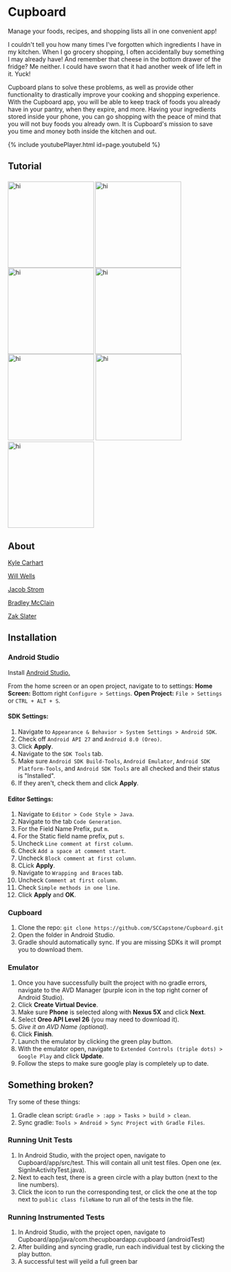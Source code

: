 # Cupboard

Manage your foods, recipes, and shopping lists all in one convenient app!

I couldn't tell you how many times I've forgotten which ingredients I have in my kitchen. When I go grocery shopping, I often accidentally buy something I may already have! And remember that cheese in the bottom drawer of the fridge? Me neither. I could have sworn that it had another week of life left in it. Yuck!

Cupboard plans to solve these problems, as well as provide other functionality to drastically improve your cooking and shopping experience. With the Cupboard app, you will be able to keep track of foods you already have in your pantry, when they expire, and more. Having your ingredients stored inside your phone, you can go shopping with the peace of mind that you will not buy foods you already own. It is Cupboard's mission to save you time and money both inside the kitchen and out.

{% include youtubePlayer.html id=page.youtubeId %}

## Tutorial

### 
<img src="https://i.imgur.com/Aro8eCg.png" alt="hi" img align="left" width="200" />

<img src="https://i.imgur.com/eVrGHoD.png" alt="hi" img align="center" width="200" />

<img src="https://i.imgur.com/imGhgkh.png" alt="hi" img align="left" width="200" />

<img src="https://i.imgur.com/GmxLyua.png" alt="hi" img align="center" width="200" />

<img src="https://i.imgur.com/g0g2kTd.png" alt="hi" width="200" />

<img src="https://i.imgur.com/bxQ1jmW.png" alt="hi" width="200" />

<img src="https://i.imgur.com/Jexeyyy.png" alt="hi" width="200" />


## About
[Kyle Carhart](https://github.com/KMCGamer)

[Will Wells](https://github.com/WillWells)

[Jacob Strom](https://github.com/jmstrom)

[Bradley McClain](https://github.com/BradleyMcClain)

[Zak Slater](https://github.com/ZakSlater)

## Installation

### Android Studio
Install [Android Studio.](https://developer.android.com/studio/index.html)

From the home screen or an open project, navigate to to settings:
**Home Screen:** Bottom right `Configure > Settings`.
**Open Project:** `File > Settings` or `CTRL + ALT + S`.

#### SDK Settings:
1. Navigate to `Appearance & Behavior > System Settings > Android SDK`.
2. Check off `Android API 27` and `Android 8.0 (Oreo)`.
3. Click **Apply**.
4. Navigate to the `SDK Tools` tab.
5. Make sure `Android SDK Build-Tools`, `Android Emulator`, `Android SDK Platform-Tools`, and `Android SDK Tools` are all checked and their status is "Installed".
6. If they aren't, check them and click **Apply**.

#### Editor Settings:
1. Navigate to `Editor > Code Style > Java`.
2. Navigate to the tab `Code Generation`.
3. For the Field Name Prefix, put `m`.
4. For the Static field name prefix, put `s`.
5. Uncheck `Line comment at first column`.
6. Check `Add a space at comment start`.
7. Uncheck `Block comment at first column`.
8. CLick **Apply**.
9. Navigate to `Wrapping and Braces` tab.
10. Uncheck `Comment at first column`.
11. Check `Simple methods in one line`.
12. Click **Apply** and **OK**.

### Cupboard
1. Clone the repo: `git clone https://github.com/SCCapstone/Cupboard.git`
2. Open the folder in Android Studio.
3. Gradle should automatically sync. If you are missing SDKs it will prompt you to download them.

### Emulator
1. Once you have successfully built the project with no gradle errors, navigate to the AVD Manager (purple icon in the top right corner of Android Studio).
2. Click **Create Virtual Device**.
3. Make sure **Phone** is selected along with **Nexus 5X** and click **Next**.
4. Select **Oreo API Level 26** (you may need to download it).
5. *Give it an AVD Name (optional).*
6. Click **Finish**.
7. Launch the emulator by clicking the green play button.
8. With the emulator open, navigate to `Extended Controls (triple dots) > Google Play` and click **Update**.
9. Follow the steps to make sure google play is completely up to date.

## Something broken?
Try some of these things:
1. Gradle clean script: `Gradle > :app > Tasks > build > clean`.
2. Sync gradle: `Tools > Android > Sync Project with Gradle Files`.

### Running Unit Tests
1. In Android Studio, with the project open, navigate to Cupboard/app/src/test. This will contain all unit test files. Open one (ex. SignInActivityTest.java).
2. Next to each test, there is a green circle with a play button (next to the line numbers).
3. Click the icon to run the corresponding test, or click the one at the top next to `public class fileName` to run all of the tests in the file.

### Running Instrumented Tests
1. In Android Studio, with the project open, navigate to Cupboard/app/java/com.thecupboardapp.cupboard (androidTest)
2. After building and syncing gradle, run each individual test by clicking the play button.
3. A successful test will yeild a full green bar
